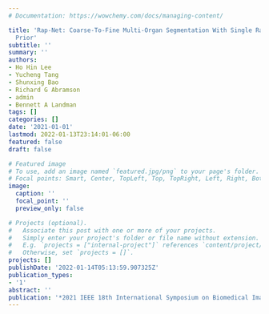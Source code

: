 ```yaml
---
# Documentation: https://wowchemy.com/docs/managing-content/

title: 'Rap-Net: Coarse-To-Fine Multi-Organ Segmentation With Single Random Anatomical
  Prior'
subtitle: ''
summary: ''
authors:
- Ho Hin Lee
- Yucheng Tang
- Shunxing Bao
- Richard G Abramson
- admin
- Bennett A Landman
tags: []
categories: []
date: '2021-01-01'
lastmod: 2022-01-13T23:14:01-06:00
featured: false
draft: false

# Featured image
# To use, add an image named `featured.jpg/png` to your page's folder.
# Focal points: Smart, Center, TopLeft, Top, TopRight, Left, Right, BottomLeft, Bottom, BottomRight.
image:
  caption: ''
  focal_point: ''
  preview_only: false

# Projects (optional).
#   Associate this post with one or more of your projects.
#   Simply enter your project's folder or file name without extension.
#   E.g. `projects = ["internal-project"]` references `content/project/deep-learning/index.md`.
#   Otherwise, set `projects = []`.
projects: []
publishDate: '2022-01-14T05:13:59.907325Z'
publication_types:
- '1'
abstract: ''
publication: '*2021 IEEE 18th International Symposium on Biomedical Imaging (ISBI)*'
---
```

